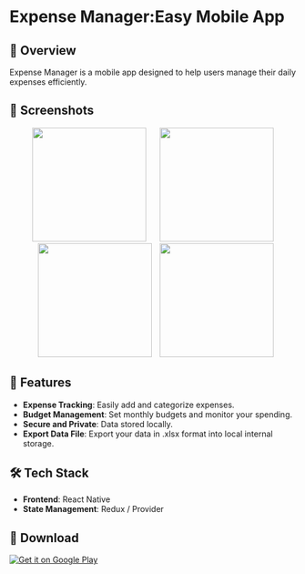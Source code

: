 # Expense Manager:Easy Mobile App
## 📱 Overview
Expense Manager is a mobile app designed to help users manage their daily expenses efficiently.



## 📸 Screenshots
<p align="center">
  <img src="https://github.com/user-attachments/assets/e3586e0c-2062-4a6a-a05c-e07960682668" width="200" style="margin-right: 10px;">
  <img src="https://github.com/user-attachments/assets/4bfed658-5aca-482e-aa16-c621f1ae2753" width="200" style="margin-left: 10px;">
  <img src="https://github.com/user-attachments/assets/f88cb571-99a0-4b40-9598-478193f92011" width="200" style="margin-left: 10px;">
  <img src="https://github.com/user-attachments/assets/6d2602a7-9c89-4637-add8-0380d6f5d8cf" width="200" style="margin-left: 10px;">
</p>

## 🚀 Features
- **Expense Tracking**: Easily add and categorize expenses.
- **Budget Management**: Set monthly budgets and monitor your spending.
- **Secure and Private**: Data stored locally.
- **Export Data File**: Export your data in .xlsx format into local internal storage.

## 🛠️ Tech Stack

- **Frontend**: React Native 
- **State Management**: Redux / Provider

## 📲 Download

[![Get it on Google Play](https://play.google.com/intl/en_us/badges/static/images/badges/en_badge_web_generic.png)](https://play.google.com/store/apps/details?id=com.harekrishna.expensemanager&pcampaignid=web_share)

